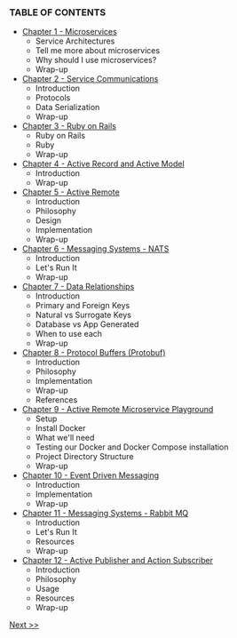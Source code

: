 ### TABLE OF CONTENTS

* [Chapter 1 - Microservices](020-chapter-01.md)
  * Service Architectures
  * Tell me more about microservices
  * Why should I use microservices?
  * Wrap-up
* [Chapter 2 - Service Communications](030-chapter-02.md)
  * Introduction
  * Protocols
  * Data Serialization
  * Wrap-up
* [Chapter 3 - Ruby on Rails](040-chapter-03.md)
  * Ruby on Rails
  * Ruby
  * Wrap-up
* [Chapter 4 - Active Record and Active Model](050-chapter-04.md)
  * Introduction
  * Wrap-up
* [Chapter 5 - Active Remote](060-chapter-05.md)
  * Introduction
  * Philosophy
  * Design
  * Implementation
  * Wrap-up
* [Chapter 6 - Messaging Systems - NATS](070-chapter-06.md)
  * Introduction
  * Let's Run It
  * Wrap-up
* [Chapter 7 - Data Relationships](080-chapter-07.md)
  * Introduction
  * Primary and Foreign Keys
  * Natural vs Surrogate Keys
  * Database vs App Generated
  * When to use each
  * Wrap-up
* [Chapter 8 - Protocol Buffers (Protobuf)](090-chapter-08.md)
  * Introduction
  * Philosophy
  * Implementation
  * Wrap-up
  * References
* [Chapter 9 - Active Remote Microservice Playground](100-chapter-09.md)
  * Setup
  * Install Docker
  * What we'll need
  * Testing our Docker and Docker Compose installation
  * Project Directory Structure
  * Wrap-up
* [Chapter 10 - Event Driven Messaging](110-chapter-10.md)
  * Introduction
  * Implementation
  * Wrap-up
* [Chapter 11 - Messaging Systems - Rabbit MQ](120-chapter-11.md)
  * Introduction
  * Let's Run It
  * Resources
  * Wrap-up
* [Chapter 12 - Active Publisher and Action Subscriber](130-chapter-12.md)
  * Introduction
  * Philosophy
  * Usage
  * Resources
  * Wrap-up

[Next >>](010-chapter-00.md)
